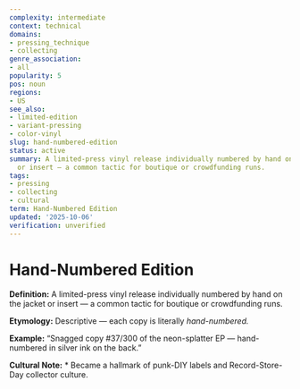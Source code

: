 ```yaml
---
complexity: intermediate
context: technical
domains:
- pressing_technique
- collecting
genre_association:
- all
popularity: 5
pos: noun
regions:
- US
see_also:
- limited-edition
- variant-pressing
- color-vinyl
slug: hand-numbered-edition
status: active
summary: A limited-press vinyl release individually numbered by hand on the jacket
  or insert — a common tactic for boutique or crowdfunding runs.
tags:
- pressing
- collecting
- cultural
term: Hand-Numbered Edition
updated: '2025-10-06'
verification: unverified
---
```


# Hand-Numbered Edition

**Definition:** A limited-press vinyl release individually numbered by hand on the jacket or insert — a common tactic for boutique or crowdfunding runs.

**Etymology:** Descriptive — each copy is literally *hand-numbered.*

**Example:** “Snagged copy #37/300 of the neon-splatter EP — hand-numbered in silver ink on the back.”

**Cultural Note:** * Became a hallmark of punk-DIY labels and Record-Store-Day collector culture.

